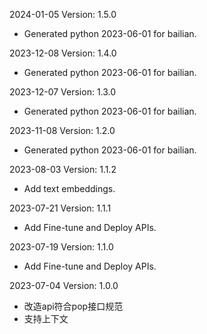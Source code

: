 2024-01-05 Version: 1.5.0
- Generated python 2023-06-01 for bailian.

2023-12-08 Version: 1.4.0
- Generated python 2023-06-01 for bailian.

2023-12-07 Version: 1.3.0
- Generated python 2023-06-01 for bailian.

2023-11-08 Version: 1.2.0
- Generated python 2023-06-01 for bailian.

2023-08-03 Version: 1.1.2
- Add text embeddings.

2023-07-21 Version: 1.1.1
- Add Fine-tune and Deploy APIs.

2023-07-19 Version: 1.1.0
- Add Fine-tune and Deploy APIs.

2023-07-04 Version: 1.0.0
- 改造api符合pop接口规范
- 支持上下文

